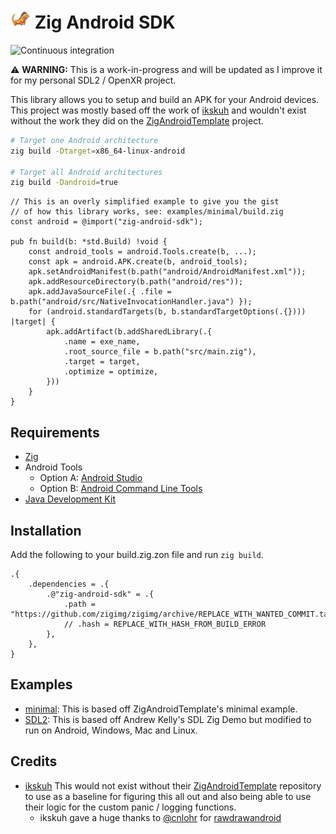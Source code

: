 # <img src="examples/minimal/android/res/mipmap/ic_launcher.png" width="32" height="32"> Zig Android SDK

![Continuous integration](https://github.com/silbinarywolf/zig-android-sdk/actions/workflows/ci.yml/badge.svg)

⚠️ **WARNING:** This is a work-in-progress and will be updated as I improve it for my personal SDL2 / OpenXR project.

This library allows you to setup and build an APK for your Android devices. This project was mostly based off the work of [ikskuh](https://github.com/ikskuh) and wouldn't exist without the work they did on the [ZigAndroidTemplate](https://github.com/ikskuh/ZigAndroidTemplate) project.


```sh
# Target one Android architecture
zig build -Dtarget=x86_64-linux-android

# Target all Android architectures
zig build -Dandroid=true
```

```zig
// This is an overly simplified example to give you the gist
// of how this library works, see: examples/minimal/build.zig
const android = @import("zig-android-sdk");

pub fn build(b: *std.Build) !void {
    const android_tools = android.Tools.create(b, ...);
    const apk = android.APK.create(b, android_tools);
    apk.setAndroidManifest(b.path("android/AndroidManifest.xml"));
    apk.addResourceDirectory(b.path("android/res"));
    apk.addJavaSourceFile(.{ .file = b.path("android/src/NativeInvocationHandler.java") });
    for (android.standardTargets(b, b.standardTargetOptions(.{}))) |target| {
        apk.addArtifact(b.addSharedLibrary(.{
            .name = exe_name,
            .root_source_file = b.path("src/main.zig"),
            .target = target,
            .optimize = optimize,
        }))
    }
}
```

## Requirements

* [Zig](https://ziglang.org/download)
* Android Tools
    * Option A: [Android Studio](https://developer.android.com/studio)
    * Option B: [Android Command Line Tools](https://developer.android.com/studio#command-line-tools-only)
* [Java Development Kit](https://www.oracle.com/au/java/technologies/downloads/)

## Installation

Add the following to your build.zig.zon file and run `zig build`.

```zig
.{
    .dependencies = .{
        .@"zig-android-sdk" = .{
            .path = "https://github.com/zigimg/zigimg/archive/REPLACE_WITH_WANTED_COMMIT.tar.gz",
            // .hash = REPLACE_WITH_HASH_FROM_BUILD_ERROR
        },
    },
}
```

## Examples

* [minimal](examples/minimal): This is based off ZigAndroidTemplate's minimal example.
* [SDL2](examples/sdl2): This is based off Andrew Kelly's SDL Zig Demo but modified to run on Android, Windows, Mac and Linux.

## Credits

- [ikskuh](https://github.com/ikskuh) This would not exist without their [ZigAndroidTemplate](https://github.com/ikskuh/ZigAndroidTemplate) repository to use as a baseline for figuring this all out and also being able to use their logic for the custom panic / logging functions.
    - ikskuh gave a huge thanks to [@cnlohr](https://github.com/cnlohr) for [rawdrawandroid](https://github.com/cnlohr/rawdrawandroid)
